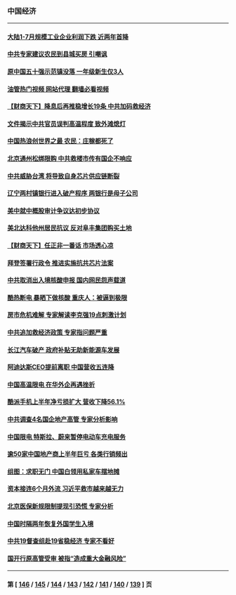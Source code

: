 ### 中国经济
---
#### [大陆1-7月规模工业企业利润下跌 近两年首降](../../pages/ncid283/n13810736.md?08280045) 
#### [中共专家建议农民到县城买房 引嘲讽](../../pages/ncid283/n13811424.md?08280045) 
#### [原中国五十强示范镇没落 一年级新生仅3人](../../pages/ncid283/n13811331.md?08280045) 
#### [油管热门视频 网站代理 翻墙必看视频](http://209.222.30.114:81/youtube.html?08280045)
#### [【财商天下】降息后再推稳增长19条 中共加码救经济](../../pages/ncid283/n13810937.md?08280045) 
#### [文件揭示中共官员误判高温程度 致外滩熄灯](../../pages/ncid283/n13810978.md?08280045) 
#### [中国热浪创世界之最 农民：庄稼都死了](../../pages/ncid283/n13810967.md?08280045) 
#### [北京通州松绑限购 中共救楼市传有国企不响应](../../pages/ncid283/n13810637.md?08280045) 
#### [中共威胁台湾 将导致自身芯片供应链断裂](../../pages/ncid283/n13810928.md?08280045) 
#### [辽宁两村镇银行进入破产程序 两银行是母子公司](../../pages/ncid283/n13810761.md?08280045) 
#### [美中就中概股审计争议达初步协议](../../pages/ncid283/n13810874.md?08280045) 
#### [美北达科他州居民抗议 反对阜丰集团购买土地](../../pages/ncid283/n13810771.md?08280045) 
#### [【财商天下】任正非一番话 市场透心凉](../../pages/ncid283/n13810102.md?08280045) 
#### [拜登签署行政令 推进实施抗共芯片法案](../../pages/ncid283/n13810148.md?08280045) 
#### [中共取消出入境核酸申报 国内网民怨声载道](../../pages/ncid283/n13810120.md?08280045) 
#### [酷热断电 暴晒下做核酸 重庆人：被逼到极限](../../pages/ncid283/n13810046.md?08280045) 
#### [房市危机难解 专家解读李克强19点刺激计划](../../pages/ncid283/n13809893.md?08280045) 
#### [中共追加救经济政策 专家指问题严重](../../pages/ncid283/n13809833.md?08280045) 
#### [长江汽车破产 政府补贴无助新能源车发展](../../pages/ncid283/n13809649.md?08280045) 
#### [阿迪达斯CEO提前离职 中国营收五连降](../../pages/ncid283/n13809498.md?08280045) 
#### [中国高温限电 在华外企再遇挫折](../../pages/ncid283/n13809436.md?08280045) 
#### [酷派手机上半年净亏损扩大 营收下降56.1%](../../pages/ncid283/n13809363.md?08280045) 
#### [中共调查4名国企地产高管 专家分析影响](../../pages/ncid283/n13809372.md?08280045) 
#### [中国限电 特斯拉、蔚来暂停电动车充电服务](../../pages/ncid283/n13809217.md?08280045) 
#### [逾50家中国地产商上半年巨亏 各类行销频出](../../pages/ncid283/n13809014.md?08280045) 
#### [组图：求职无门 中国白领用私家车摆地摊](../../pages/ncid283/n13809239.md?08280045) 
#### [资本接连6个月外流 习近平救市越来越无力](../../pages/ncid283/n13809117.md?08280045) 
#### [北京医保新规限制提现引恐慌 专家分析](../../pages/ncid283/n13809016.md?08280045) 
#### [中国时隔两年恢复外国学生入境](../../pages/ncid283/n13809012.md?08280045) 
#### [中共19督查组赴19省稳经济 专家不看好](../../pages/ncid283/n13809003.md?08280045) 
#### [国开行原高管受审 被指“造成重大金融风险”](../../pages/ncid283/n13808959.md?08280045) 

---
#### 第 [ [146](./146.md?08280045) / [145](./145.md?08280045) / [144](./144.md?08280045) / [143](./143.md?08280045) / [142](./142.md?08280045) / [141](./141.md?08280045) / [140](./140.md?08280045) / [139](./139.md?08280045) ] 页
